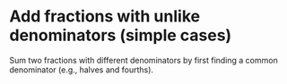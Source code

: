 # Add fractions with unlike denominators (simple cases)

Sum two fractions with different denominators by first finding a common denominator (e.g., halves and fourths).
